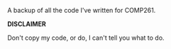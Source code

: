 A backup of all the code I've written for COMP261.

**DISCLAIMER**

Don't copy my code, or do, I can't tell you what to do.
